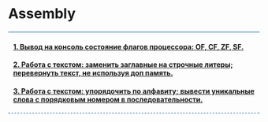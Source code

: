 <h1> Assembly</h1>
<div style="width:500px;
border-top:3px solid #9EC1D4;
border-bottom: dotted 3px #9EC1D4;
padding-left:10px">
<h4><a href="https://github.com/dashukvita/ASM/tree/master/task1">1. Вывод на консоль состояние флагов процессора: OF, CF, ZF, SF.</a></h4>
<h4><a href="https://github.com/dashukvita/ASM/tree/master/task2">2. Работа с текстом: заменить заглавные на строчные литеры; перевернуть текст, не используя доп память.</a></h4>
<h4><a href="https://github.com/dashukvita/ASM/tree/master/task3">3. Работа с текстом: упорядочить по алфавиту; вывести уникальные слова с порядковым номером в последовательности.</a></h4>
